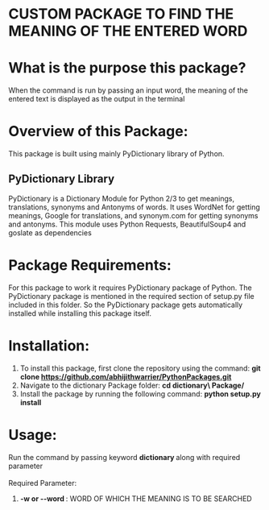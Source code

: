 # CUSTOM PACKAGE TO FIND THE MEANING OF THE ENTERED WORD 

# What is the purpose this package?
When the command is run by passing an input word, the meaning of the entered text is displayed as the output in the terminal

# Overview of this Package:
This package is built using mainly PyDictionary library of Python.

## PyDictionary Library
PyDictionary is a Dictionary Module for Python 2/3 to get meanings, translations, synonyms and Antonyms of words. It uses WordNet for getting meanings, Google for translations, and synonym.com for getting synonyms and antonyms. This module uses Python Requests, BeautifulSoup4 and goslate as dependencies

# Package Requirements:
For this package to work it requires PyDictionary package of Python. The PyDictionary package is mentioned in the required section of setup.py file included in this folder. So the PyDictionary package gets automatically installed while installing this package itself.

# Installation:
1. To install this package, first clone the repository using the command: <b> git clone https://github.com/abhijithwarrier/PythonPackages.git </b>
2. Navigate to the dictionary Package folder: <b>cd dictionary\ Package/ </b>
3. Install the package by running the following command: <b> python setup.py install </b>

# Usage:
Run the command by passing keyword <b> dictionary </b> along with required parameter <br><br>
Required Parameter:
1. <b> -w or --word </b>: WORD OF WHICH THE MEANING IS TO BE SEARCHED